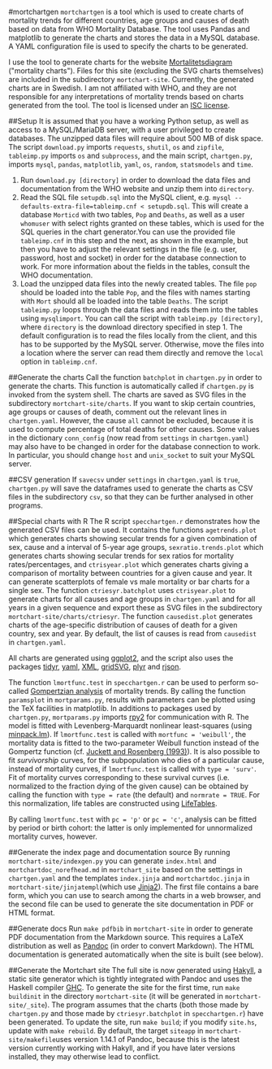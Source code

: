 #mortchartgen
`mortchartgen` is a tool which is used to create charts of mortality trends for different countries, age groups and causes of death based on data from WHO Mortality Database. The tool uses Pandas and matplotlib to generate the charts and stores the data in a MySQL database. A YAML configuration file is used to specify the charts to be generated.

I use the tool to generate charts for the website [Mortalitetsdiagram](http://mortchart.klpn.se) ("mortality charts"). Files for this site (excluding the SVG charts themselves) are included in the subdirectory `mortchart-site`. Currently, the generated charts are in Swedish. I am not affiliated with WHO, and they are not responsible for any interpretations of mortality trends based on charts generated from the tool. The tool is licensed under an [ISC license](LICENSE).

##Setup
It is assumed that you have a working Python setup, as well as access to a MySQL/MariaDB server, with a user privileged to create databases. The unzipped data files will require about 500 MB of disk space. The script `download.py` imports `requests`, `shutil`, `os` and `zipfile`, `tableimp.py` imports `os` and `subprocess`, and the main script, `chartgen.py`, imports `mysql`, `pandas`, `matplotlib`, `yaml`, `os`, `random`, `statsmodels` and `time`.

1. Run `download.py [directory]` in order to download the data files and documentation from the WHO website and unzip them into `directory`.
2. Read the SQL file `setupdb.sql` into the MySQL client, e.g. `mysql --defaults-extra-file=tableimp.cnf < setupdb.sql`. This will create a database `Morticd` with two tables, `Pop` and `Deaths`, as well as a user `whomuser` with select rights granted on these tables, which is used for the SQL queries in the chart generator.You can use the provided file `tableimp.cnf` in this step and the next, as shown in the example, but then you have to adjust the relevant settings in the file (e.g. user, password, host and socket) in order for the database connection to work.  For more information about the fields in the tables, consult the WHO documentation.
3. Load the unzipped data files into the newly created tables. The file `pop` should be loaded into the table `Pop`, and the files with names starting with `Mort` should all be loaded into the table `Deaths`. The script `tableimp.py` loops through the data files and reads them into the tables using `mysqlimport`. You can call the script with `tableimp.py [directory]`, where `directory` is the download directory specified in step 1. The default configuration is to read the files locally from the client, and this has to be supported by the MySQL server. Otherwise, move the files into a location where the server can read them directly and remove the `local` option in `tableimp.cnf`.

##Generate the charts
Call the function `batchplot` in `chartgen.py` in order to generate the charts. This function is automatically called if `chartgen.py` is invoked from the system shell. The charts are saved as SVG files in the subdirectory `mortchart-site/charts`. If you want to skip certain countries, age groups or causes of death, comment out the relevant lines in `chartgen.yaml`. However, the cause `all` cannot be excluded, because it is used to compute percentage of total deaths for other causes. Some values in the dictionary `conn_config` (now read from `settings` in `chartgen.yaml`) may also have to be changed in order for the database connection to work. In particular, you should change `host` and `unix_socket` to suit your MySQL server.

##CSV generation
If `savecsv` under `settings` in `chartgen.yaml` is `true`, `chartgen.py` will save the dataframes used to generate the charts as CSV files in the subdirectory `csv`, so that they can be further analysed in other programs.

##Special charts with R
The R script `specchartgen.r` demonstrates how the generated CSV files can be used. It contains the functions `agetrends.plot` which generates charts showing secular trends for a given combination of sex, cause and a interval of 5-year age groups, `sexratio.trends.plot` which generates charts showing secular trends for sex ratios for mortality rates/percentages, and `ctrisyear.plot` which generates charts giving a comparison of mortality between countries for a given cause and year. It can generate scatterplots of female vs male mortality or bar charts for a single sex. The function `ctriesyr.batchplot` uses `ctrisyear.plot` to generate charts for all causes and age groups in `chartgen.yaml` and for all years in a given sequence and export these as SVG files in the subdirectory `mortchart-site/charts/ctriesyr`. The function `causedist.plot` generates charts of the age-specific distribution of causes of death for a given country, sex and year. By default, the list of causes is read from `causedist` in `chartgen.yaml`.

All charts are generated using [ggplot2](https://github.com/hadley/ggplot2), and the script also uses the packages [tidyr](https://github.com/hadley/tidyr),  [yaml](http://cran.r-project.org/web/packages/yaml), [XML](http://cran.r-project.org/web/packages/XML), [gridSVG](https://sjp.co.nz/projects/gridsvg), [plyr](https://github.com/hadley/plyr) and [rjson](http://cran.r-project.org/web/packages/rjson).

The function `lmortfunc.test` in `specchartgen.r` can be used to perform so-called [Gompertzian analysis](http://www.ncbi.nlm.nih.gov/pubmed/2002696) of mortality trends. By calling the function `paramsplot` in `mortparams.py`, results with parameters can be plotted using the TeX facilities in matplotlib. In additions to packages used by `chartgen.py`, `mortparams.py` imports [rpy2](http://rpy.sourceforge.net/) for communication with R. The model is fitted with Levenberg-Marquardt nonlinear least-squares (using [minpack.lm](http://cran.r-project.org/web/packages/minpack.lm)). If `lmortfunc.test` is called with `mortfunc = 'weibull'`, the mortality data is fitted to the two-parameter Weibull function instead of the Gompertz function (cf. [Juckett and Rosenberg (1993)](http://www.ncbi.nlm.nih.gov/pubmed/8377524)). It is also possible to fit *survivorship* curves, for the subpopulation who dies of a particular cause, instead of mortality curves, if `lmortfunc.test` is called with `type = 'surv'`. Fit of mortality curves corresponding to these survival curves (i.e. normalized to the fraction dying of the given cause) can be obtained by calling the function with `type = rate` (the default) and `normrate = TRUE`. For this normalization, life tables are constructed using [LifeTables](http://cran.r-project.org/web/packages/LifeTables).

By calling `lmortfunc.test` with `pc = 'p'` or `pc = 'c'`, analysis can be fitted by period or birth cohort: the latter is only implemented for unnormalized mortality curves, however.

##Generate the index page and documentation source
By running `mortchart-site/indexgen.py` you can generate `index.html` and `mortchartdoc_norefhead.md` in `mortchart_site` based on the settings in `chartgen.yaml` and the templates `index.jinja` and `mortchartdoc.jinja` in `mortchart-site/jinjatempl`(which use [Jinja2](https://github.com/mitsuhiko/jinja2)). The first file contains a bare form, which you can use to search among the charts in a web browser, and the second file can be used to generate the site documentation in PDF or HTML format. 

##Generate docs
Run `make pdfbib` in `mortchart-site` in order to generate PDF documentation from the Markdown source. This requires a LaTeX distribution as well as [Pandoc](https://github.com/jgm/pandoc) (in order to convert Markdown). The HTML documentation is generated automatically when the site is built (see below).

##Generate the Mortchart site
The full site is now generated using [Hakyll](http://github.com/jaspervdj/hakyll), a static site generator which is tightly integrated with Pandoc and uses the Haskell compiler [GHC](http://www.haskell.org/ghc/). To generate the site for the first time, run `make buildinit` in the directory `mortchart-site` (it will be generated in `mortchart-site/_site`). The program assumes that the charts (both those made by `chartgen.py` and those made by `ctriesyr.batchplot` in  `specchartgen.r`) have been generated. To update the site, run `make build`; if you modify `site.hs`, update with `make rebuild`. By default, the target `siteapp` in  `mortchart-site/makefile`uses version 1.14.1 of Pandoc, because this is the latest version currently working with Hakyll, and if you have later versions installed, they may otherwise lead to conflict.

